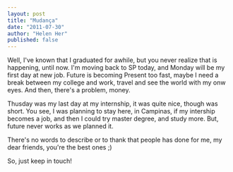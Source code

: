 ```yaml
---
layout: post
title: "Mudança"
date: "2011-07-30"
author: "Helen Her"
published: false
---
```

Well, I've known that I graduated for awhile, but you never realize that is happening, until now.
I'm moving back to SP today, and Monday will be my first day at new job.
Future is becoming Present too fast, maybe I need a break between my college and work, travel and see the world with my onw eyes. And then, there's a problem, money.

Thusday was my last day at my internship, it was quite nice, though was short.
You see, I was planning to stay here, in Campinas, if my intership becomes a job, and then I could try master degree, and study more. But, future never works as we planned it.

There's no words to describe or to thank that people has done for me, my dear friends, you're the best ones ;)

So, just keep in touch!
